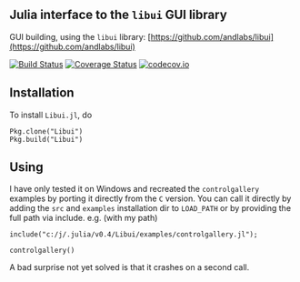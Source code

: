 ## Julia interface to the `libui` GUI library

GUI building, using the `libui` library: [https://github.com/andlabs/libui](https://github.com/andlabs/libui)
<br/>

[![Build Status](https://travis-ci.org/joa-quim/Libui.jl.svg?branch=master)](https://travis-ci.org/joa-quim/Libui.jl)
[![Coverage Status](https://coveralls.io/repos/github/joa-quim/Libui.jl/badge.svg?branch=master)](https://coveralls.io/github/joa-quim/Libui.jl?branch=master)
[![codecov.io](http://codecov.io/github/joa-quim/Libui.jl/coverage.svg?branch=master)](http://codecov.io/github/joa-quim/Libui.jl?branch=master)

## Installation

To install `Libui.jl`, do

    Pkg.clone("Libui")
    Pkg.build("Libui")

## Using

I have only tested it on Windows and recreated the `controlgallery` examples by porting it directly from the `C` version.
You can call it directly by adding the `src` and `examples` installation dir to `LOAD_PATH` or by providing the full path
via include. e.g. (with my path)

    include("c:/j/.julia/v0.4/Libui/examples/controlgallery.jl");

    controlgallery()

A bad surprise not yet solved is that it crashes on a second call.
